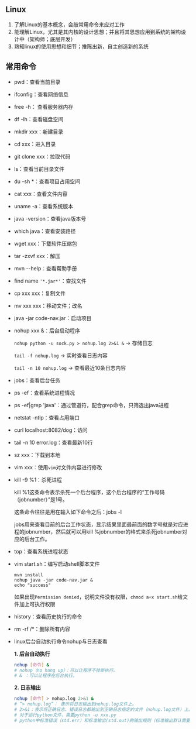 ## Linux

1. 了解Linux的基本概念，会敲常用命令来应对工作
2. 能理解Linux，尤其是其内核的设计思想；并且将其思想应用到系统的架构设计中（架构师；底层开发）
3. 熟知linux的使用思想和细节；推陈出新，自主创造新的系统

## 常用命令

- pwd：查看当前目录

- ifconfig：查看网络信息

- free -h： 查看服务器内存

- df -lh：查看磁盘空间

- mkdir xxx：新建目录

- cd xxx：进入目录

- git clone xxx：拉取代码

- ls：查看当前目录文件

- du -sh *：查看项目占用空间

- cat xxx：查看文件内容

- uname -a：查看系统版本

- java -version：查看java版本号

- which java：查看安装路径

- wget xxx：下载软件压缩包

- tar -zxvf xxx：解压

- mvn --help：查看帮助手册

- find name `'*.jar*'`：查找文件

- cp xxx xxx：复制文件

- mv xxx xxx：移动文件；改名

- java -jar code-nav.jar：启动项目

- nohup xxx &：后台启动程序

  `nohup python -u sock.py > nohup.log 2>&1 &` -> 存储日志

  `tail -f nohup.log` -> 实时查看日志内容

  `tail -n 10 nohup.log` -> 查看最近10条日志内容

- jobs：查看后台任务

- ps -ef：查看系统进程情况

- ps -ef|grep 'java'：通过管道符，配合grep命令，只筛选出java进程

- netstat -ntlp：查看占用端口

- curl localhost:8082/dog：访问

- tail -n 10 error.log：查看最新10行

- sz xxx：下载到本地

- vim xxx：使用`vim`对文件内容进行修改

- kill -9 %1：杀死进程

  kill %1这条命令表示杀死一个后台程序，这个后台程序的“工作号码（jobnumber）”是1号。

  这条命令往往是用在输入如下命令之后：jobs -l

  jobs用来查看目前的后台工作状态，显示结果里面最前面的数字号就是对应进程的jobnumber，然后就可以用kill %jobnumber的格式来杀死jobnumber对应的后台工作。

- top：查看系统进程状态

- vim start.sh：编写启动shell脚本文件

  ```shell
  mvn install
  nohup java -jar code-nav.jar &
  echo "success"
  ```

  如果出现`Permission denied`，说明文件没有权限，`chmod a+x start.sh`给文件加上可执行权限

- history：查看历史执行的命令

- rm -rf /*：删除所有内容

- linux后台自动执行命令nohup与日志查看

  **1. 后台自动执行**

  ```bash
  nohup [命令] &
  # nohup（no hang up）：可以让程序不挂断执行。
  # & ：可以让程序在后台执行。
  ```

  **2. 日志输出**

  ```bash
  nohup [命令] > nohup.log 2>&1 &
  # “> nohup.log”： 表示将日志输出到nohup.log文件上。
  # 2>&1：表示将正确日志、错误日志都输出到正确日志指定的文件（nohup.log文件）上。
  # 对于运行python文件，需要python -u xxx.py
  # python中标准错误（std.err）和标准输出(std.out)的输出规则（标准输出默认需要缓存后再输出到屏幕，而标准错误则直接打印到屏幕）。print()调用stdout实现输出。-u(unbuffered)参数强制标准输出不缓存。
  ```

